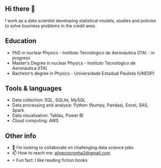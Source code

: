 ## Hi there 👋
I work as a data scientist developing statistical models, studies and policies to solve business problems in the credit area.

## Education
* PhD in nuclear Physics - Instituto Tecnológico de Aeronáutica (ITA) - in progress
* Master's Degree in nuclear Physics - Instituto Tecnológico de Aeronáutica (ITA)
* Bachelor’s degree in Physics - Universidade Estadual Paulista (UNESP)
  
## Tools & languages
* Data collection: SQL, SQLite, MySQL
* Data processing and analysis: Python (Numpy, Pandas), Excel, SAS, Spark
* Data visualisation: Tablau, Power BI
* Cloud computing: AWS

## Other info
- 👯 I’m looking to collaborate on challenging data science jobs
- 📫 How to reach me: alinecnoronha2@gmail.com
- ⚡ Fun fact: I like reading fiction books
